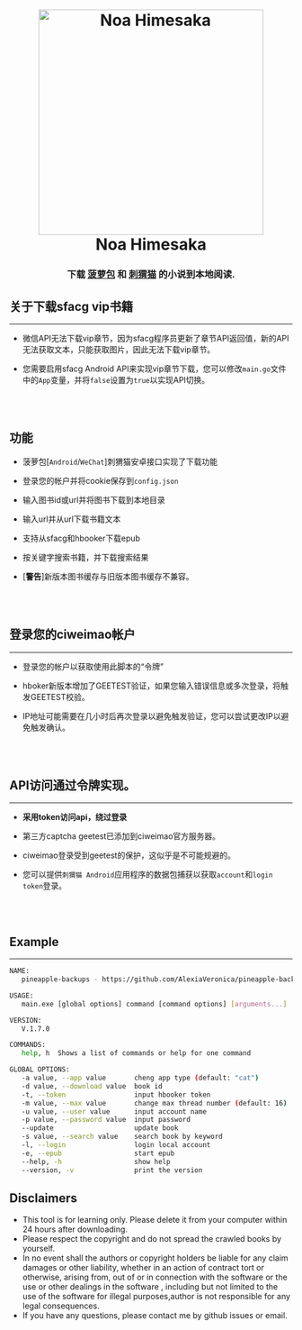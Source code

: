 <h1 align="center">
  <img src="./81841388.png" width="400" height='' alt="Noa Himesaka">
  <br>Noa Himesaka<br>  
</h1>
<h3 align="center">
    下载 <a href="https://book.sfacg.com/">菠萝包</a> 和 
    <a href="https://app.hbooker.com/">刺猬猫</a> 的小说到本地阅读. 

</h3>

## 关于下载sfacg vip书籍 

---

- 微信API无法下载vip章节，因为sfacg程序员更新了章节API返回值，新的API无法获取文本，只能获取图片，因此无法下载vip章节。

- 您需要启用sfacg Android API来实现vip章节下载，您可以修改`main.go`文件中的`App`变量，并将`false`设置为`true`以实现API切换。



<br><br>


## **功能**



- 菠萝包[`Android`/`WeChat`]刺猬猫安卓接口实现了下载功能

- 登录您的帐户并将cookie保存到`config.json`

- 输入图书id或url并将图书下载到本地目录

- 输入url并从url下载书籍文本

- 支持从sfacg和hbooker下载epub

- 按关键字搜索书籍，并下载搜索结果

- [**警告**]新版本图书缓存与旧版本图书缓存不兼容。


<br><br>



## 登录您的ciweimao帐户

- - -

- 登录您的帐户以获取使用此脚本的“令牌”

- hboker新版本增加了GEETEST验证，如果您输入错误信息或多次登录，将触发GEETEST校验。

- IP地址可能需要在几小时后再次登录以避免触发验证，您可以尝试更改IP以避免触发确认。


<br><br>



## API访问通过令牌实现。

- - -

- **采用token访问api，绕过登录**

- 第三方captcha geetest已添加到ciweimao官方服务器。

- ciweimao登录受到geetest的保护，这似乎是不可能规避的。

- 您可以提供`刺猬猫 Android`应用程序的数据包捕获以获取`account`和`login token`登录。


<br><br>

## **Example**
- - -
``` bash
NAME:
   pineapple-backups - https://github.com/AlexiaVeronica/pineapple-backups

USAGE:
   main.exe [global options] command [command options] [arguments...]

VERSION:
   V.1.7.0

COMMANDS:
   help, h  Shows a list of commands or help for one command

GLOBAL OPTIONS:
   -a value, --app value       cheng app type (default: "cat")
   -d value, --download value  book id
   -t, --token                 input hbooker token
   -m value, --max value       change max thread number (default: 16)
   -u value, --user value      input account name
   -p value, --password value  input password
   --update                    update book
   -s value, --search value    search book by keyword
   -l, --login                 login local account
   -e, --epub                  start epub
   --help, -h                  show help
   --version, -v               print the version

```

## **Disclaimers**

- This tool is for learning only. Please delete it from your computer within 24 hours after downloading.
- Please respect the copyright and do not spread the crawled books by yourself.
- In no event shall the authors or copyright holders be liable for any claim damages or other liability, whether in an
  action of contract tort or otherwise, arising from, out of or in connection with the software or the use or other
  dealings in the software , including but not limited to the use of the software for illegal purposes,author is not
  responsible for any legal consequences.
- If you have any questions, please contact me by github issues or email.